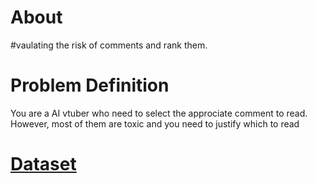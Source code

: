 # About
#vaulating the risk of comments and rank them.
# Problem Definition
You are a AI vtuber who need to select the approciate comment to read. However, most of them are toxic and you need to justify which to read
# [Dataset](https://www.kaggle.com/datasets/fizzbuzz/cleaned-toxic-comments)
